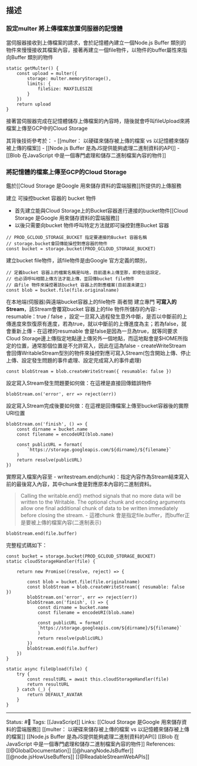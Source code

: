 

## 描述
  

### 設定multer 將上傳檔案放置伺服器的記憶體
當伺服器接收到上傳檔案的請求，會於記憶體內建立一個Node.js Buffer 類別的物件來慢慢接收其檔案內容，接著再建立一個file物件，以物件的buffer屬性來指向Buffer 類別的物件

```
static getMulter() {
	const upload = multer({
		storage: multer.memoryStorage(),
		limits: {
			fileSize: MAXFILESIZE
		}
	})
	return upload
}
```

接著當伺服器完成在記憶體儲存上傳檔案的內容時，隨後就會呼叫fileUpload來將檔案上傳至GCP中的Cloud Storage

其背後技術參考於：
	- [[multer： 以硬碟來儲存被上傳的檔案 vs 以記憶體來儲存被上傳的檔案]]
	- [[Node.js Buffer 是為JS提供能夠處理二進制資料的API]]
	- [[Blob 在JavaScript 中是一個專門處理和儲存二進制檔案內容的物件]]

### 將記憶體的檔案上傳至GCP的Cloud Storage
鑑於[[Cloud Storage 是Google 用來儲存資料的雲端服務]]所提供的上傳服務

建立 可操控bucket 容器的 bucket 物件
- 首先建立能與Cloud Storage上的Bucket容器進行連接的bucket物件[[Cloud Storage 是Google 用來儲存資料的雲端服務]]
- 以後只需要向bucket 物件呼叫特定方法就即可操控對應Bucket 容器
```
// PROD_GCLOUD_STORAGE_BUCKET 指定要連接的Bucket 容器名稱
// storage.bucket會回傳能操控對應容器的物件
const bucket = storage.bucket(PROD_GCLOUD_STORAGE_BUCKET)
```


建立bucket file物件，該file物件是由Google 官方定義的類別，
```
// 定義bucket 容器上的檔案名稱是叫啥，目前還未上傳至那，即使在這設定，
// 也必須呼叫相關上傳方法才能上傳，並回傳bucket file物件
// 由file 物件來操控著該bucket 容器上的對應檔案(目前還未建立)
const blob = bucket.file(file.originalname)
```

在本地端(伺服器)與遠端bucket容器上的file物件 兩者間 建立專門 **可寫入的Stream**，該Stream會覆寫bucket 容器上的file 物件所儲存的內容:
	- resumable：true / false ，設定一旦寫入過程發生意外中斷，是否以中斷前的上傳進度來恢復原有進度，若為true，就以中斷前的上傳進度為主；若為false，就會重新上傳
	- 在這裡的resumable 會是false是因為一旦為true，就等同要求Cloud Storage邊上傳指定地點邊上傳另外一個地點，而這地點會是$HOME所指定的位置，通常那個位置是不允許寫入，因此在這為false
	- createWriteStream 會回傳WritableStream型別的物件來操控對應可寫入Stream(包含開始上傳、停止上傳、設定發生問題的事件處理、設定完成寫入的事件處理)

```
const blobStream = blob.createWriteStream({ resumable: false })
```

設定寫入Stream發生問題要如何做：在這裡是直接回傳錯誤物件

```
blobStream.on('error', err => reject(err))
```
設定寫入Stream完成後要如何做：在這裡是回傳檔案上傳至bucket容器後的實際URI位置
```
blobStream.on('finish', () => {
	const dirname = bucket.name
	const filename = encodeURI(blob.name)
			
	const publicURL = format(
		`https://storage.googleapis.com/${dirname}/${filename}`
	)
	return resolve(publicURL)
})
```
實際寫入檔案內容至
	- writestream.end(chunk)：指定內容作為Stream結束寫入前的最後寫入內容，其中chunk會是對應原本內容的二進制資料。
> Calling the writable.end() method signals that no more data will be written to the Writable. The optional chunk and encoding arguments allow one final additional chunk of data to be written immediately before closing the stream.
	- 這裡chunk 會是指定file.buffer，而buffer正是要被上傳的檔案內容(二進制表示)

```
blobStream.end(file.buffer)
```


完整程式碼如下：
```
const bucket = storage.bucket(PROD_GCLOUD_STORAGE_BUCKET)
static cloudStorageHandler(file) {

	return new Promise((resolve, reject) => {

		const blob = bucket.file(file.originalname)
		const blobStream = blob.createWriteStream({ resumable: false })
		blobStream.on('error', err => reject(err))
		blobStream.on('finish', () => {
			const dirname = bucket.name
			const filename = encodeURI(blob.name)
			
			const publicURL = format(
			`https://storage.googleapis.com/${dirname}/${filename}`
			)
			return resolve(publicURL)
		})
		blobStream.end(file.buffer)
	})
}

static async fileUpload(file) {
	try {
		const resultURL = await this.cloudStorageHandler(file)
		return resultURL
	} catch (_) {
		return DEFAULT_AVATAR
	}
}
```



---
Status: #🌱 
Tags:
[[JavaScript]] 
Links:
[[Cloud Storage 是Google 用來儲存資料的雲端服務]]
[[multer： 以硬碟來儲存被上傳的檔案 vs 以記憶體來儲存被上傳的檔案]]
[[Node.js Buffer 是為JS提供能夠處理二進制資料的API]]
[[Blob 在JavaScript 中是一個專門處理和儲存二進制檔案內容的物件]]
References:
[[@GlobalDocumentation]]
[[@huangNodeJsBuffer]]
[[@node.jsHowUseBuffers]]
[[@ReadableStreamWebAPIs]]